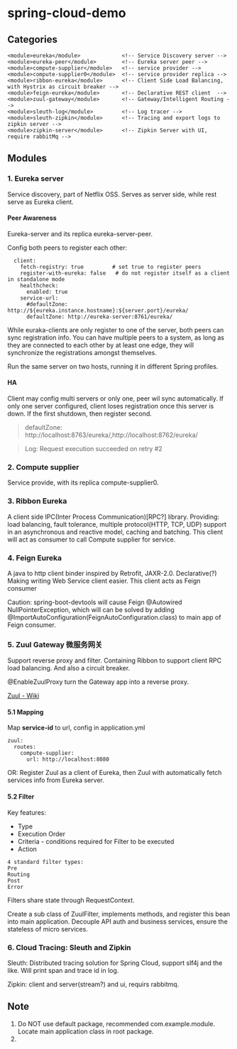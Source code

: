 # spring-cloud-demo
## Categories

```
<module>eureka</module>             <!-- Service Discovery server -->
<module>eureka-peer</module>        <!-- Eureka server peer -->
<module>compute-supplier</module>   <!-- service provider -->
<module>compute-supplier0</module>  <!-- service provider replica -->
<module>ribbon-eureka</module>      <!-- Client Side Load Balancing, with Hystrix as circuit breaker -->
<module>feign-eureka</module>       <!-- Declarative REST client  -->
<module>zuul-gateway</module>       <!-- Gateway/Intelligent Routing -->
<module>sleuth-log</module>         <!-- Log tracer -->
<module>sleuth-zipkin</module>      <!-- Tracing and export logs to zipkin server -->
<module>zipkin-server</module>      <!-- Zipkin Server with UI, require rabbitMq -->
```

## Modules
### 1. Eureka server
Service discovery, part of Netflix OSS.
Serves as server side, while rest serve as Eureka client. 

#### Peer Awareness
Eureka-server and its replica eureka-server-peer.

Config both peers to register each other:
```
  client:
    fetch-registry: true         # set true to register peers
    register-with-eureka: false   # do not register itself as a client in standalone mode
    healthcheck:
      enabled: true
    service-url:
      #defaultZone: http://${eureka.instance.hostname}:${server.port}/eureka/
      defaultZone: http://eureka-server:8761/eureka/
```
While euraka-clients are only register to one of the server, both peers can sync registration info. You can have multiple peers to a system, as long as they are connected to each other by at least one edge, they will synchronize the registrations amongst themselves.

Run the same server on two hosts, running it in different Spring profiles.

#### HA
Client may config multi servers or only one, peer wil sync automatically. If only one server configured, client loses registration once this server is down.
If the first shutdown, then register second.
> defaultZone: http://localhost:8763/eureka/,http://localhost:8762/eureka/

> Log: Request execution succeeded on retry #2

### 2. Compute supplier
Service provide, with its replica compute-supplier0.
 
### 3. Ribbon Eureka
A client side IPC(Inter Process Communication)[RPC?] library. Providing: load balancing, fault tolerance, multiple protocol(HTTP, TCP, UDP) support in an asynchronous and reactive model, caching and batching.
This client will act as consumer to call Compute supplier for service.

### 4. Feign Eureka
A java to http client binder inspired by Retrofit, JAXR-2.0.
Declarative(?) 
Making writing Web Service client easier.
This client acts as Feign consumer

Caution:
spring-boot-devtools will cause Feign @Autowired NullPointerException, which will can be solved by adding @ImportAutoConfiguration(FeignAutoConfiguration.class) to main app of Feign consumer.

### 5. Zuul Gateway 微服务网关
Support reverse proxy and filter.
Containing Ribbon to support client RPC load balancing.
And also a circuit breaker.

@EnableZuulProxy turn the Gateway app into a reverse proxy.

[Zuul - Wiki](https://github.com/Netflix/zuul/wiki)

#### 5.1 Mapping
Map **service-id** to url, config in application.yml

```
zuul:
  routes:
    compute-supplier:
      url: http://localhost:8080
```

OR:
Register Zuul as a client of Eureka, then Zuul with automatically fetch services info from Eureka server.


#### 5.2 Filter
Key features:
- Type
-  Execution Order
-  Criteria - conditions required for Filter to be executed
-  Action
```
4 standard filter types:
Pre
Routing
Post
Error
```
Filters share state through RequestContext.

Create a sub class of ZuulFilter, implements methods, and register this bean into main application. Decouple API auth and business services, ensure the stateless of micro services.

### 6. Cloud Tracing: Sleuth and Zipkin
Sleuth: Distributed tracing solution for Spring Cloud, support slf4j and the like.
Will print span and trace id in log.

Zipkin: client and server(stream?) and ui, requirs rabbitmq.

## Note
1. Do NOT use default package, recommended com.example.module. Locate main application class in root package.
2. 